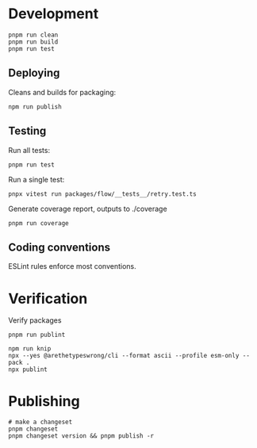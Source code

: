 # Development

```
pnpm run clean
pnpm run build
pnpm run test
```


## Deploying

Cleans and builds for packaging:

```
npm run publish
```

## Testing

Run all tests:

```
pnpm run test
```

Run a single test:

```
pnpx vitest run packages/flow/__tests__/retry.test.ts
```

Generate coverage report, outputs to ./coverage
```
pnpm run coverage
```

## Coding conventions

ESLint rules enforce most conventions.

# Verification

Verify packages
```
pnpm run publint
```

```
npm run knip
npx --yes @arethetypeswrong/cli --format ascii --profile esm-only --pack .
npx publint
```

# Publishing

```
# make a changeset
pnpm changeset
pnpm changeset version && pnpm publish -r
```
